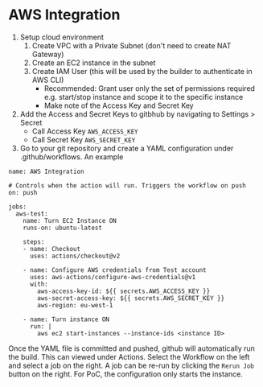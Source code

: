 # AWS Integration
1. Setup cloud environment
    1. Create VPC with a Private Subnet (don't need to create NAT Gateway)
    2. Create an EC2 instance in the subnet
    3. Create IAM User (this will be used by the builder to authenticate in AWS CLI)
        * Recommended: Grant user only the set of permissions required e.g. start/stop instance and scope it to the specific instance
        * Make note of the Access Key and Secret Key
2. Add the Access and Secret Keys to gitbhub by navigating to Settings > Secret
    * Call Access Key `AWS_ACCESS_KEY`
    * Call Secret Key `AWS_SECRET_KEY`
3. Go to your git repository and create a YAML configuration under .github/workflows. An example
```
name: AWS Integration

# Controls when the action will run. Triggers the workflow on push
on: push

jobs:
  aws-test:
    name: Turn EC2 Instance ON
    runs-on: ubuntu-latest

    steps:
    - name: Checkout
      uses: actions/checkout@v2

    - name: Configure AWS credentials from Test account
      uses: aws-actions/configure-aws-credentials@v1
      with:
        aws-access-key-id: ${{ secrets.AWS_ACCESS_KEY }}
        aws-secret-access-key: ${{ secrets.AWS_SECRET_KEY }}
        aws-region: eu-west-1

    - name: Turn instance ON
      run: |
        aws ec2 start-instances --instance-ids <instance ID>
```

Once the YAML file is committed and pushed, github will automatically run the build. This can viewed under Actions. Select the Workflow on the left and select a job on the right. A job can be re-run by clicking the `Rerun Job` button on the right.
For PoC, the configuration only starts the instance.
